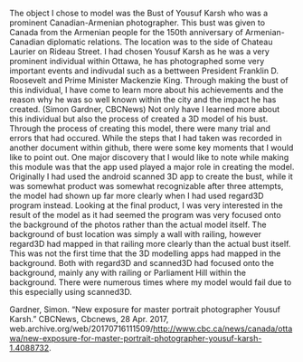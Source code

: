 The object I chose to model was the Bust of Yousuf Karsh who was a prominent Canadian-Armenian photographer. This bust was given to Canada from the Armenian people for the 150th anniversary of Armenian-Canadian diplomatic relations. The location was to the side of Chateau Laurier on Rideau Street. 
I had chosen Yousuf Karsh as he was a very prominent individual within Ottawa, he has photographed some very important events and indivudal such as a bettween President Franklin D. Roosevelt and Prime Minister Mackenzie King. 
Through making the bust of this individual, I have come to learn more about his achievements and the reason why he was so well known within the city and the impact he has created. (Simon Gardner, CBCNews)
Not only have I learned more about this individual but also the process of created a 3D model of his bust. Through the process of creating this model, there were many trial and errors that had occured. While the steps that I had taken was recorded in another document within github, there were some key moments that I would like to point out. One major discovery that I would like to note while making this module was that the app used played a major role in creating the model. Originally I had used the android scanned 3D app to create the bust, while it was somewhat product was somewhat recognizable after three attempts, the model had shown up far more clearly when I had used regard3D program instead. 
Looking at the final product, I was very interested in the result of the model as it had seemed the program was very focused onto the background of the photos rather than the actual model itself. The background of bust location was simply a wall with railing, however regard3D had mapped in that railing more clearly than the actual bust itself. This was not the first time that the 3D modelling apps had mapped in the background. Both with regard3D and scanned3D had focused onto the background, mainly any with railing or Parliament Hill within the background. 
There were numerous times where my model would fail due to this especially using scanned3D. 








Gardner, Simon. “New exposure for master portrait photographer Yousuf Karsh.” CBCNews, Cbcnews, 28 Apr. 2017, web.archive.org/web/20170716111509/http://www.cbc.ca/news/canada/ottawa/new-exposure-for-master-portrait-photographer-yousuf-karsh-1.4088732.
